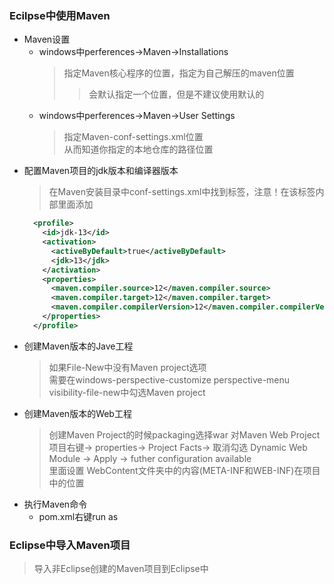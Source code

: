 ### Ecilpse中使用Maven
  + Maven设置
    + windows中perferences->Maven->Installations
      > 指定Maven核心程序的位置，指定为自己解压的maven位置
      >> 会默认指定一个位置，但是不建议使用默认的
    + windows中perferences->Maven->User Settings
      > 指定Maven-conf-settings.xml位置<br>
        从而知道你指定的本地仓库的路径位置
  + 配置Maven项目的jdk版本和编译器版本
    > 在Maven安装目录中conf-settings.xml中找到<profiles>标签，注意！在该标签内部里面添加
      ```xml
        <profile>  
          <id>jdk-13</id>    
          <activation>    
            <activeByDefault>true</activeByDefault>    
            <jdk>13</jdk>    
          </activation>    
          <properties>    
            <maven.compiler.source>12</maven.compiler.source>    
            <maven.compiler.target>12</maven.compiler.target>
            <maven.compiler.compilerVersion>12</maven.compiler.compilerVersion> 
          </properties>    
        </profile>
      ```
  + 创建Maven版本的Jave工程
    > 如果File-New中没有Maven project选项<br>需要在windows-perspective-customize perspective-menu visibility-file-new中勾选Maven project
  + 创建Maven版本的Web工程
    > 创建Maven Project的时候packaging选择war
    > 对Maven Web Project项目右键-> properties-> Project Facts-> 取消勾选 Dynamic Web Module -> Apply -> futher configuration available<br>
      里面设置 WebContent文件夹中的内容(META-INF和WEB-INF)在项目中的位置
  + 执行Maven命令
    + pom.xml右键run as
### Eclipse中导入Maven项目
   > 导入非Eclipse创建的Maven项目到Eclipse中
